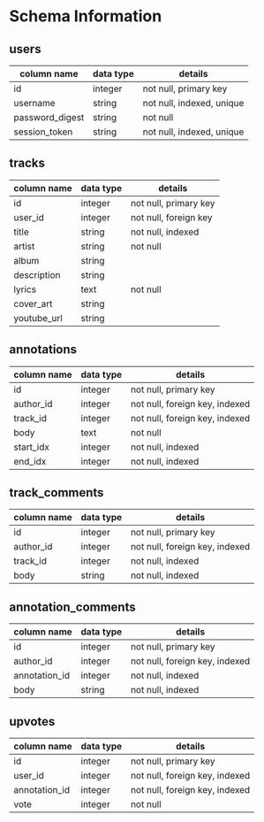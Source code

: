 # Schema Information

## users
column name     | data type | details
----------------|-----------|-----------------------
id              | integer   | not null, primary key
username        | string    | not null, indexed, unique
password_digest | string    | not null
session_token   | string    | not null, indexed, unique

## tracks
| column name    | data type | details               |
| ---------------|-----------|-----------------------|
| id             | integer   | not null, primary key |
| user_id        | integer   | not null, foreign key |
| title          | string    | not null, indexed     |
| artist         | string    | not null              |
| album          | string    |                       |
| description    | string    |                       |
| lyrics         | text      | not null              |
| cover_art      | string    |                       |
| youtube_url    | string    |                       |


## annotations
| column name | data type | details                        |
| ------------|-----------|------------------------------- |
| id          | integer   | not null, primary key          |
| author_id   | integer   | not null, foreign key, indexed |
| track_id    | integer   | not null, foreign key, indexed |
| body        | text      | not null                       |
| start_idx   | integer   | not null, indexed              |
| end_idx     | integer   | not null, indexed              |


## track_comments
| column name | data type | details                        |
| ------------|-----------|--------------------------------|
| id          | integer   | not null, primary key          |
| author_id   | integer   | not null, foreign key, indexed |
| track_id    | integer   | not null, indexed              |
| body        | string    | not null, indexed              |


## annotation_comments
| column name    | data type | details                        |
| ---------------|-----------|--------------------------------|
| id             | integer   | not null, primary key          |
| author_id      | integer   | not null, foreign key, indexed |
| annotation_id  | integer   | not null, indexed              |
| body           | string    | not null, indexed              |


## upvotes
column name    | data type | details                         |
---------------|-----------|---------------------------------|
id             | integer   | not null, primary key           |
user_id        | integer   | not null, foreign key, indexed  |
annotation_id  | integer   | not null, foreign key, indexed  |
vote           | integer   | not null                        |
